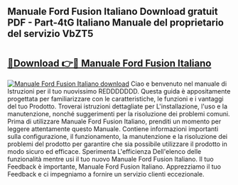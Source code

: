 ## Manuale Ford Fusion Italiano Download gratuit PDF - Part-4tG Italiano Manuale del proprietario del servizio VbZT5

# <h2><a href="http://df9gy1r.blite.top/?on=Manuale+Ford+Fusion+Italiano">🔗Download 👉🔴 Manuale Ford Fusion Italiano</a></h2>

[![Manuale Ford Fusion Italiano download](https://i.imgur.com/lujVjoI.png)](http://df9gy1r.blite.top/?on=Manuale+Ford+Fusion+Italiano)
Ciao e benvenuto nel manuale di Istruzioni per il tuo nuovissimo REDDDDDDD. Questa guida è appositamente progettata per familiarizzare con le caratteristiche, le funzioni e i vantaggi del tuo Prodotto. Troverai istruzioni dettagliate per L'installazione, l'uso e la manutenzione, nonché suggerimenti per la risoluzione dei problemi comuni. Prima di utilizzare Manuale Ford Fusion Italiano, prenditi un momento per leggere attentamente questo Manuale. Contiene informazioni importanti sulla configurazione, il funzionamento, la manutenzione e la risoluzione dei problemi del prodotto per garantire che sia possibile utilizzare il prodotto in modo sicuro ed efficace. Sperimenta L'efficienza Dell'elenco delle funzionalità mentre usi il tuo nuovo Manuale Ford Fusion Italiano. Il tuo Feedback è importante, Manuale Ford Fusion Italiano. Apprezziamo il tuo Feedback e ci impegniamo a fornire un servizio clienti eccezionale.
